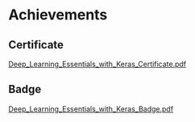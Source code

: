

# Achievements
## Certificate
[Deep_Learning_Essentials_with_Keras_Certificate.pdf](https://prod-files-secure.s3.us-west-2.amazonaws.com/03e82b26-cccb-4906-bb56-adabcbdc0655/f5cf1405-8a02-49a4-beb6-3d50b033ba6e/Deep_Learning_Essentials_with_Keras_Certificate.pdf?X-Amz-Algorithm=AWS4-HMAC-SHA256&X-Amz-Content-Sha256=UNSIGNED-PAYLOAD&X-Amz-Credential=ASIAZI2LB466R2CB5YRX%2F20250131%2Fus-west-2%2Fs3%2Faws4_request&X-Amz-Date=20250131T141308Z&X-Amz-Expires=3600&X-Amz-Security-Token=IQoJb3JpZ2luX2VjELb%2F%2F%2F%2F%2F%2F%2F%2F%2F%2FwEaCXVzLXdlc3QtMiJGMEQCIGeG%2FP64QvyhsRUEPNFBgynOvFeRmTgqJBhGV%2BmBcCfJAiAhAFt92%2Bq9TD7hQP%2FGkBv91kA4HCRTBwgxEdxGcaAP9CqIBAi%2F%2F%2F%2F%2F%2F%2F%2F%2F%2F%2F8BEAAaDDYzNzQyMzE4MzgwNSIMyAHcqtvrtSSq8P36KtwDgLcQA7JWFE9N%2FzCMfiZgTw6Rpc3eTJ9P3fqGj1QwV%2F9hdHjcU4Sg%2B1CzbRT0gINOZ7PfL4sDsvw6gXVSFUdj85ynwuowga1N0XwNppFVdu0C7BXPDzvDAJ0jOZJgj2kse2OA02DSm7BObGgj5F117RhVlrVwqu632j5C8bu1YrYvA4E7SSNPEUOeA3A%2BqXIgiMbyoEhUdqEZJdTU3f3IU2%2BdHdB2OK5mQNSxwhlVhncgz53oVMnTA3pwlBWAXoIwDUW0Znx5MMaTEZ2JJmmAvNW1aO22zTVfbX0%2B4kaG1skEhb8aNsLVhx0W1mQ07kUnyd9BVGZ0OwqTtzaXnW7OafNYHDTd1y3qSOBVLjEEckZhYJFbzgx9NBXbjeJaZlTiUQntw40jYEgy0t6xbniCMOaU0JidkrdHR3ySF5P7yhsBs%2Bzq6IHNrG28R8lB1ctKtKg%2FGf9854NDtZLdkOy91eE5IHQpgxXbN9s2QiCZLqcaRbZfiRTRbWWPBfBfQPaSuPG2hW0sQTxCcJt56Wm5bVOvoUsfEoMKVwoiq6KTnb6ULL8H0gfe%2FjfIBlhffLZPbu0Pna22%2BgywM05gWcYKTK4eXc%2B1Dh39OLUbhZ6PaibNRJvYJqgyL5F8rp0w463zvAY6pgHwU%2F5UunsTteA8JcZwRZJI4DWPnMtkTeHYVybnluqPOi3NUGiM%2FTkG7CLbYCBg0WygYeIk3M07sV4bqPN%2FYErsGega4i%2BvDAdP2SapKpyLDNdXg%2FLgf1%2BzGMM4rcCoO7sPZZWFncYNOKCPGbZIn%2BjzRKEjordN26DmLD1ZE9VwPI%2FW%2BISdJ%2FNyJt%2FWl12Wx9tPdIEBxvshhsgZra0qO3VruezM0nyI&X-Amz-Signature=789657e8a5ef84a80936a0bd8c71943978a805abd82e3b28432056d3b6079340&X-Amz-SignedHeaders=host&x-id=GetObject)
## Badge
[Deep_Learning_Essentials_with_Keras_Badge.pdf](https://prod-files-secure.s3.us-west-2.amazonaws.com/03e82b26-cccb-4906-bb56-adabcbdc0655/5c209097-6d96-477f-a031-edc11aa6225f/Deep_Learning_Essentials_with_Keras_Badge.pdf?X-Amz-Algorithm=AWS4-HMAC-SHA256&X-Amz-Content-Sha256=UNSIGNED-PAYLOAD&X-Amz-Credential=ASIAZI2LB466R2CB5YRX%2F20250131%2Fus-west-2%2Fs3%2Faws4_request&X-Amz-Date=20250131T141308Z&X-Amz-Expires=3600&X-Amz-Security-Token=IQoJb3JpZ2luX2VjELb%2F%2F%2F%2F%2F%2F%2F%2F%2F%2FwEaCXVzLXdlc3QtMiJGMEQCIGeG%2FP64QvyhsRUEPNFBgynOvFeRmTgqJBhGV%2BmBcCfJAiAhAFt92%2Bq9TD7hQP%2FGkBv91kA4HCRTBwgxEdxGcaAP9CqIBAi%2F%2F%2F%2F%2F%2F%2F%2F%2F%2F%2F8BEAAaDDYzNzQyMzE4MzgwNSIMyAHcqtvrtSSq8P36KtwDgLcQA7JWFE9N%2FzCMfiZgTw6Rpc3eTJ9P3fqGj1QwV%2F9hdHjcU4Sg%2B1CzbRT0gINOZ7PfL4sDsvw6gXVSFUdj85ynwuowga1N0XwNppFVdu0C7BXPDzvDAJ0jOZJgj2kse2OA02DSm7BObGgj5F117RhVlrVwqu632j5C8bu1YrYvA4E7SSNPEUOeA3A%2BqXIgiMbyoEhUdqEZJdTU3f3IU2%2BdHdB2OK5mQNSxwhlVhncgz53oVMnTA3pwlBWAXoIwDUW0Znx5MMaTEZ2JJmmAvNW1aO22zTVfbX0%2B4kaG1skEhb8aNsLVhx0W1mQ07kUnyd9BVGZ0OwqTtzaXnW7OafNYHDTd1y3qSOBVLjEEckZhYJFbzgx9NBXbjeJaZlTiUQntw40jYEgy0t6xbniCMOaU0JidkrdHR3ySF5P7yhsBs%2Bzq6IHNrG28R8lB1ctKtKg%2FGf9854NDtZLdkOy91eE5IHQpgxXbN9s2QiCZLqcaRbZfiRTRbWWPBfBfQPaSuPG2hW0sQTxCcJt56Wm5bVOvoUsfEoMKVwoiq6KTnb6ULL8H0gfe%2FjfIBlhffLZPbu0Pna22%2BgywM05gWcYKTK4eXc%2B1Dh39OLUbhZ6PaibNRJvYJqgyL5F8rp0w463zvAY6pgHwU%2F5UunsTteA8JcZwRZJI4DWPnMtkTeHYVybnluqPOi3NUGiM%2FTkG7CLbYCBg0WygYeIk3M07sV4bqPN%2FYErsGega4i%2BvDAdP2SapKpyLDNdXg%2FLgf1%2BzGMM4rcCoO7sPZZWFncYNOKCPGbZIn%2BjzRKEjordN26DmLD1ZE9VwPI%2FW%2BISdJ%2FNyJt%2FWl12Wx9tPdIEBxvshhsgZra0qO3VruezM0nyI&X-Amz-Signature=058bfbad80b340be9b84c98ffeec5390388ade66c16493c1d00913003bf21419&X-Amz-SignedHeaders=host&x-id=GetObject)
